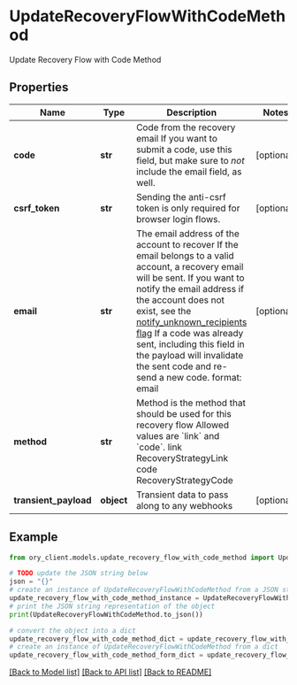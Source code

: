 # UpdateRecoveryFlowWithCodeMethod

Update Recovery Flow with Code Method

## Properties

Name | Type | Description | Notes
------------ | ------------- | ------------- | -------------
**code** | **str** | Code from the recovery email  If you want to submit a code, use this field, but make sure to _not_ include the email field, as well. | [optional] 
**csrf_token** | **str** | Sending the anti-csrf token is only required for browser login flows. | [optional] 
**email** | **str** | The email address of the account to recover  If the email belongs to a valid account, a recovery email will be sent.  If you want to notify the email address if the account does not exist, see the [notify_unknown_recipients flag](https://www.ory.sh/docs/kratos/self-service/flows/account-recovery-password-reset#attempted-recovery-notifications)  If a code was already sent, including this field in the payload will invalidate the sent code and re-send a new code.  format: email | [optional] 
**method** | **str** | Method is the method that should be used for this recovery flow  Allowed values are &#x60;link&#x60; and &#x60;code&#x60;. link RecoveryStrategyLink code RecoveryStrategyCode | 
**transient_payload** | **object** | Transient data to pass along to any webhooks | [optional] 

## Example

```python
from ory_client.models.update_recovery_flow_with_code_method import UpdateRecoveryFlowWithCodeMethod

# TODO update the JSON string below
json = "{}"
# create an instance of UpdateRecoveryFlowWithCodeMethod from a JSON string
update_recovery_flow_with_code_method_instance = UpdateRecoveryFlowWithCodeMethod.from_json(json)
# print the JSON string representation of the object
print(UpdateRecoveryFlowWithCodeMethod.to_json())

# convert the object into a dict
update_recovery_flow_with_code_method_dict = update_recovery_flow_with_code_method_instance.to_dict()
# create an instance of UpdateRecoveryFlowWithCodeMethod from a dict
update_recovery_flow_with_code_method_form_dict = update_recovery_flow_with_code_method.from_dict(update_recovery_flow_with_code_method_dict)
```
[[Back to Model list]](../README.md#documentation-for-models) [[Back to API list]](../README.md#documentation-for-api-endpoints) [[Back to README]](../README.md)


